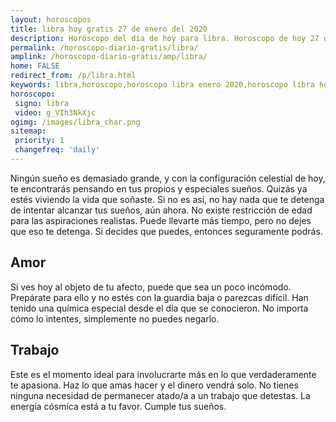 ```yaml
---
layout: horoscopos
title: libra hoy gratis 27 de enero del 2020 
description: Horóscopo del dia de hoy para libra. Horoscopo de hoy 27 de enero del 2020. Las predicciones de amor, trabajo, vida personal gratis.
permalink: /horoscopo-diario-gratis/libra/
amplink: /horoscopo-diario-gratis/amp/libra/
home: FALSE
redirect_from: /p/libra.html
keywords: libra,horoscopo,horoscopo libra enero 2020,horoscopo libra hoy,tarot libra enero 2020,horoscopo libra,tarot libra hoy,horoscopo de hoy,horoscopo diario,tarot del amor,horoscopo de hoy libra,horoscopo diario del tarot, Horoscopo de hoy libra 27 de enero del 2020,horóscopo del día,signos zodiacales 2020, el horoscopo de hoy
horoscopo:
 signo: libra
 video: g_VIh3NkXjc
ogimg: /images/libra_char.png
sitemap:
 priority: 1
 changefreq: 'daily'
---
```



Ningún sueño es demasiado grande, y con la configuración celestial de hoy, te encontrarás pensando en tus propios y especiales sueños. Quizás ya estés viviendo la vida que soñaste. Si no es así, no hay nada que te detenga de intentar alcanzar tus sueños, aún ahora. No existe restricción de edad para las aspiraciones realistas. Puede llevarte más tiempo, pero no dejes que eso te detenga. Si decides que puedes, entonces seguramente podrás.

## Amor

Si ves hoy al objeto de tu afecto, puede que sea un poco incómodo. Prepárate para ello y no estés con la guardia baja o parezcas difícil. Han tenido una química especial desde el día que se conocieron. No importa cómo lo intentes, simplemente no puedes negarlo.

## Trabajo

Este es el momento ideal para involucrarte más en lo que verdaderamente te apasiona. Haz lo que amas hacer y el dinero vendrá solo. No tienes ninguna necesidad de permanecer atado/a a un trabajo que detestas. La energía cósmica está a tu favor. Cumple tus sueños.